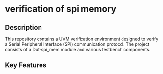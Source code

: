 # verification of spi memory

## Description
This repository contains a UVM verification environment designed to verify a Serial Peripheral Interface (SPI) communication protocol. The project consists of a Dut-spi_mem module and various testbench components.

## Key Features

